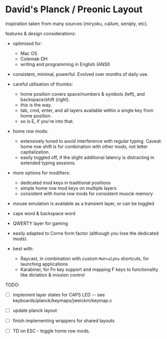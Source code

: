 # David's Planck / Preonic Layout

inspiration taken from many sources (miryoku, callum, seniply, etc).

features & design considerations:

- optimised for: 
  - Mac OS
  - Colemak-DH 
  - writing and programming in English (ANSI)

- consistent, minimal, powerful. Evolved over months of daily use.
- careful utilisation of thumbs:
  - home position covers space/numbers & symbols (left), and backspace/shift (right). 
  - this is the way.
  - tab, cmd, enter, and all layers available within a single key from home position.
  - so is E, if you're into that.
- home row mods:
  - extensively tuned to avoid interference with regular typing. Caveat: home row shift is for combination with other mods, not letter capitalization.
  - easily toggled off, if the slight additional latency is distracting in extended typing sessions.
- more options for modifiers:
  - dedicated mod keys in traditional positions
  - simple home row mod keys on multiple layers
  - consistent with home row mods for consistent muscle memory
- mouse emulation is available as a transient layer, or can be toggled 
- caps word & backspace word
- QWERTY layer for gaming
- easily adapted to Corne form factor (although you lose the dedicated mods). 

- best with:
  - Raycast, in combination with custom `Meh+alpha` shortcuts, for launching applications
  - Karabiner, for Fn key support and mapping F keys to functionality like dictation & mission control  


TODO:
- [ ] implement layer states for CAPS LED -- see keyboards/planck/keymaps/jweickm/keymap.c
- [ ] update planck layout
- [ ] finish implementing wrappers for shared layouts
- [ ] TD on ESC - toggle home row mods.



